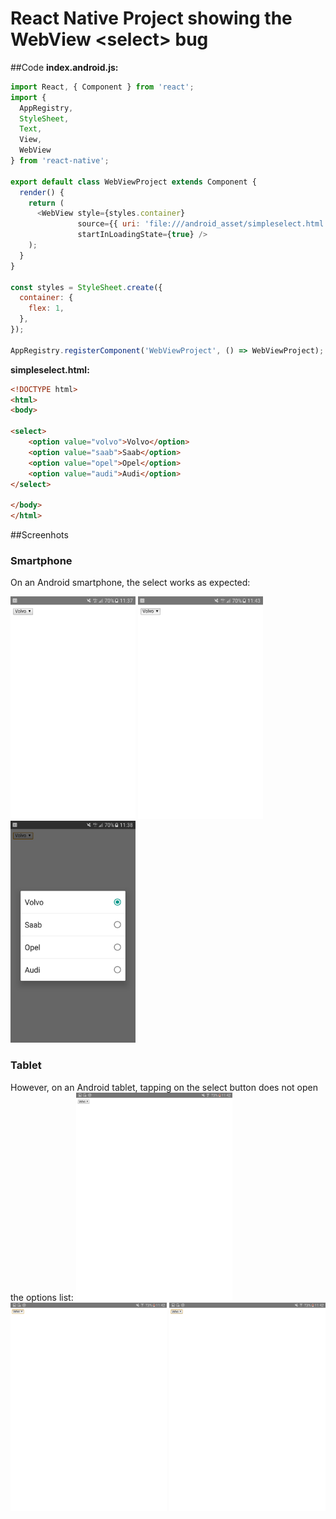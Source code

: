 # React Native Project showing the WebView <select\> bug

##Code
__index.android.js:__
```javascript
import React, { Component } from 'react';
import {
  AppRegistry,
  StyleSheet,
  Text,
  View,
  WebView
} from 'react-native';

export default class WebViewProject extends Component {
  render() {
    return (
      <WebView style={styles.container}
               source={{ uri: 'file:///android_asset/simpleselect.html'}}
               startInLoadingState={true} />
    );
  }
}

const styles = StyleSheet.create({
  container: {
    flex: 1,
  },
});

AppRegistry.registerComponent('WebViewProject', () => WebViewProject);
```

__simpleselect.html:__
```html
<!DOCTYPE html>
<html>
<body>

<select>
    <option value="volvo">Volvo</option>
    <option value="saab">Saab</option>
    <option value="opel">Opel</option>
    <option value="audi">Audi</option>
</select>

</body>
</html>
```

##Screenhots
### Smartphone
On an Android smartphone, the select works as expected:

<kbd><img src="/screenshots/react-native-webview-select-smartphone-1.png?raw=true" alt="Initial" width="200"></kbd>
<kbd><img src="/screenshots/react-native-webview-select-smartphone-2.png?raw=true" alt="Tap on select button" width="200"></kbd>
<kbd><img src="/screenshots/react-native-webview-select-smartphone-3.png?raw=true" alt="List of options opens" width="200"></kbd>

### Tablet
However, on an Android tablet, tapping on the select button does not open the options list:
<kbd><img src="/screenshots/react-native-webview-select-tablet-1.png?raw=true" alt="Initial" width="250"></kbd>
<kbd><img src="/screenshots/react-native-webview-select-tablet-2.png?raw=true" alt="Tap on select button" width="250"></kbd>
<kbd><img src="/screenshots/react-native-webview-select-tablet-3.png?raw=true" alt="Nothing happens" width="250"></kbd>
